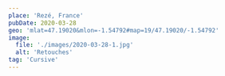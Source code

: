 ```yaml
---
place: 'Rezé, France'
pubDate: 2020-03-28
geo: 'mlat=47.19020&mlon=-1.54792#map=19/47.19020/-1.54792'
image:
  file: './images/2020-03-28-1.jpg'
  alt: 'Retouches'
tag: 'Cursive'
---
```

